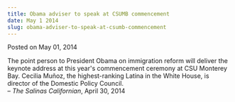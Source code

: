 ```yaml
---
title: Obama adviser to speak at CSUMB commencement
date: May 1 2014
slug: obama-adviser-to-speak-at-csumb-commencement
---
```


 



<span class="date">Posted on May 01, 2014    </span>
<p>The point person to President Obama on immigration reform will
deliver the keynote address at this year&apos;s commencement ceremony at
CSU Monterey Bay. Cecilia Mu&#xF1;oz, the highest-ranking Latina in the
White House, is director of the Domestic Policy Council.<br>
&#x2013; <em>The Salinas Californian</em>, April 30, 2014</br></p>





```
